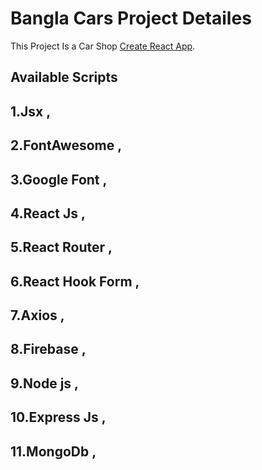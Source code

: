# Bangla Cars Project Detailes

This Project Is a Car Shop [Create React App](https://github.com/facebook/create-react-app).

## Available Scripts

## 1.Jsx ,

## 2.FontAwesome ,

## 3.Google Font ,

## 4.React Js ,

## 5.React Router ,

## 6.React Hook Form ,

## 7.Axios ,

## 8.Firebase ,

## 9.Node js ,

## 10.Express Js ,

## 11.MongoDb ,
